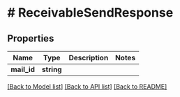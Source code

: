 # # ReceivableSendResponse

## Properties

Name | Type | Description | Notes
------------ | ------------- | ------------- | -------------
**mail_id** | **string** |  |

[[Back to Model list]](../../README.md#models) [[Back to API list]](../../README.md#endpoints) [[Back to README]](../../README.md)
